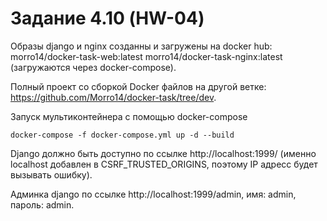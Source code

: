 # Задание 4.10 (HW-04)

Образы django и nginx созданны и загружены на docker hub: morro14/docker-task-web:latest morro14/docker-task-nginx:latest (загружаются через docker-compose).

Полный проект со сборкой Docker файлов на другой ветке: https://github.com/Morro14/docker-task/tree/dev.

Запуск мультиконтейнера с помощью docker-compose

    docker-compose -f docker-compose.yml up -d --build
    
Django должно быть доступно по ссылке http://localhost:1999/ (именно localhost добавлен в CSRF_TRUSTED_ORIGINS, поэтому IP адресс будет вызывать ошибку).

Админка django по ссылке http://localhost:1999/admin, имя: admin, пароль: admin.

